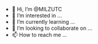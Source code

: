 - 👋 Hi, I’m @MILZUTC
- 👀 I’m interested in ...
- 🌱 I’m currently learning ...
- 💞️ I’m looking to collaborate on ...
- 📫 How to reach me ...

<!---
MILZUTC/MILZUTC is a ✨ special ✨ repository because its `README.md` (this file) appears on your GitHub profile.
You can click the Preview link to take a look at your changes.
--->
